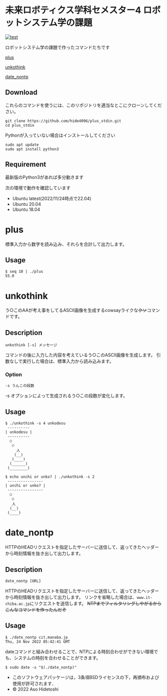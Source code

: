 # 未来ロボティクス学科セメスター4 ロボットシステム学の課題

[![test](https://github.com/hide4096/plus_stdin/actions/workflows/test.yml/badge.svg)](https://github.com/hide4096/plus_stdin/actions/workflows/test.yml)

ロボットシステム学の課題で作ったコマンドたちです

[plus](#plus)

[unkothink](#unkothink)

[date_nontp](#date_nontp)

## Download

これらのコマンドを使うには、このリポジトリを適当なとこにクローンしてください。

```
git clone https://github.com/hide4096/plus_stdin.git
cd plus_stdin
```

Pythonが入っていない場合はインストールしてください

```
sudo apt update
sudo apt install python3
```

## Requirement

最新版のPython3があれば多分動きます

次の環境で動作を確認しています
- Ubuntu latest(2022/11/24時点で22.04)
- Ubuntu 20.04
- Ubuntu 18.04

# plus

<a id="plus"></a>

標準入力から数字を読み込み、それらを合計して出力します。

## Usage

```
$ seq 10 | ./plus
55.0
```

# unkothink

<a id="unkothink"></a>

う○このAAが考え事をしてるASCII画像を生成するcowsayライクな~~クソ~~コマンドです。

## Description

```
unkothink [-s] メッセージ
```

コマンドの後に入力した内容を考えているう○このASCII画像を生成します。
引数なしで実行した場合は、標準入力から読み込みます。


### Option

```
-s うんこの段数
```

-s オプションによって生成されるう○この段数が変化します。

## Usage

```
$ ./unkothink -s 4 unkodesu
 ----------
| unkodesu |
 ----------
  ○
   ○
     人
    (__)
   (____)
  (______)
 (________)
```

```
$ echo unchi or unko? | ./unkothink -s 2
 ----------------
| unchi or unko? |
 ----------------
  ○
   ○
   人
  (__)
 (____)
```

# date_nontp

<a id="date_nontp"></a>

HTTPのHEADリクエストを指定したサーバーに送信して、返ってきたヘッダーから時刻情報を抜き出して出力します。

## Description

```
date_nontp [URL]
```

HTTPのHEADリクエストを指定したサーバーに送信して、返ってきたヘッダーから時刻情報を抜き出して出力します。
リンクを省略した場合は、`www.it-chiba.ac.jp`にリクエストを送信します。
~~NTPまでフィルタリングしやがるからこんなコマンドを作ったんだぞ~~

## Usage

```
$ ./date_nontp cit.manaba.jp
Thu, 24 Nov 2022 05:42:41 GMT
```

dateコマンドと組み合わせることで、NTPによる時刻合わせができない環境でも、システムの時刻を合わせることができます。

```
$ sudo date -s "$(./date_nontp)"
```

- このソフトウェアパッケージは，3条項BSDライセンスの下，再頒布および使用が許可されます．
- © 2022 Aso Hidetoshi
